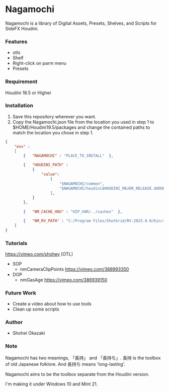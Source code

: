 Nagamochi
====

Nagamochi is a library of Digital Assets, Presets, Shelves, and Scripts for SideFX Houdini.

### Features

- otls
- Shelf 
- Right-click on parm menu
- Presets


### Requirement

Houdini 18.5 or Higher

### Installation
1. Save this repository wherever you want.
2. Copy the Nagamochi.json file from the location you used in step 1 to $HOME/Houdini19.5/packages and change the contained paths to match the location you chose in step 1.

```json
{
    "env" : 
    [
        {   "NAGAMOCHI" : "PLACE_TO_INSTALL"  },

        {   "HOUDINI_PATH" :
        	{
        		"value":
        			[        				
                        "$NAGAMOCHI/common",
        				"$NAGAMOCHI/houdini$HOUDINI_MAJOR_RELEASE.$HOUDINI_MINOR_RELEASE",                       
        			],
        	}
        },
        
        {   "NM_CACHE_HOU" : "HIP_VAR/../caches"  },

        {   "NM_RV_PATH" : "C:/Program Files/ShotGrid/RV-2023.0.0/bin/rv.exe"  },
    ]
}
```

### Tutorials 
https://vimeo.com/shohey
[OTL]
- SOP
	- nmCameraClipPoints https://vimeo.com/388993350
- DOP
	- nmGasAge https://vimeo.com/386939150

### Future Work
- Create a video about how to use tools
- Clean up some scripts

### Author

* Shohei Okazaki

### Note
Nagamochi has two meanings, 「長持」 and 「長持ち」.
長持 is the toolbox of old Japanese folklore.
And 長持ち means 'long-lasting'.

Nagamochi aims to be the toolbox separate from the Houdini version.

I'm making it under Windows 10 and Mint 21.
